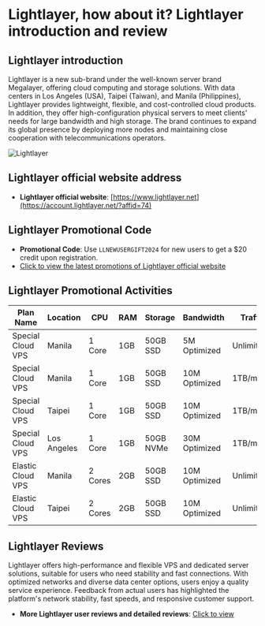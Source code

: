 # Lightlayer, how about it? Lightlayer introduction and review

## Lightlayer introduction
Lightlayer is a new sub-brand under the well-known server brand Megalayer, offering cloud computing and storage solutions. With data centers in Los Angeles (USA), Taipei (Taiwan), and Manila (Philippines), Lightlayer provides lightweight, flexible, and cost-controlled cloud products. In addition, they offer high-configuration physical servers to meet clients' needs for large bandwidth and high storage. The brand continues to expand its global presence by deploying more nodes and maintaining close cooperation with telecommunications operators.

![Lightlayer](https://github.com/user-attachments/assets/7a56dd5f-bb8d-47d5-9267-9c263fc9d2b5)

## Lightlayer official website address
- **Lightlayer official website**: [https://www.lightlayer.net](https://account.lightlayer.net/?affid=74)

## Lightlayer Promotional Code
- **Promotional Code**: Use `LLNEWUSERGIFT2024` for new users to get a $20 credit upon registration.
- [Click to view the latest promotions of Lightlayer official website](https://account.lightlayer.net/?affid=74)

## Lightlayer Promotional Activities

| Plan Name         | Location | CPU       | RAM        | Storage   | Bandwidth     | Traffic     | Price   | Purchase Link                                                                 |
|-------------------|----------|-----------|------------|-----------|---------------|-------------|---------|--------------------------------------------------------------------------------|
| Special Cloud VPS | Manila   | 1 Core    | 1GB        | 50GB SSD  | 5M Optimized  | Unlimited   | $5/month| [Link](https://account.lightlayer.net/?cmd=cart&action=add&affid=74&id=50)     |
| Special Cloud VPS | Manila   | 1 Core    | 1GB        | 50GB SSD  | 10M Optimized | 1TB/month   | $5/month| [Link](https://account.lightlayer.net/?cmd=cart&action=add&affid=74&id=56)     |
| Special Cloud VPS | Taipei   | 1 Core    | 1GB        | 50GB SSD  | 10M Optimized | 1TB/month   | $5/month| [Link](https://account.lightlayer.net/?cmd=cart&action=add&affid=74&id=85)     |
| Special Cloud VPS | Los Angeles | 1 Core | 1GB        | 50GB NVMe | 30M Optimized | 1TB/month   | $5/month| [Link](https://account.lightlayer.net/?cmd=cart&action=add&affid=74&id=102)    |
| Elastic Cloud VPS | Manila   | 2 Cores   | 2GB        | 50GB SSD  | 10M Optimized | Unlimited   | $17/month| [Link](https://account.lightlayer.net/?cmd=cart&action=add&affid=74&id=52)     |
| Elastic Cloud VPS | Taipei   | 2 Cores   | 2GB        | 50GB SSD  | 10M Optimized | Unlimited   | $17/month| [Link](https://account.lightlayer.net/?cmd=cart&action=add&affid=74&id=82)     |

## Lightlayer Reviews
Lightlayer offers high-performance and flexible VPS and dedicated server solutions, suitable for users who need stability and fast connections. With optimized networks and diverse data center options, users enjoy a quality service experience. Feedback from actual users has highlighted the platform's network stability, fast speeds, and responsive customer support.

- **More Lightlayer user reviews and detailed reviews**: [Click to view](https://account.lightlayer.net/?affid=74)

